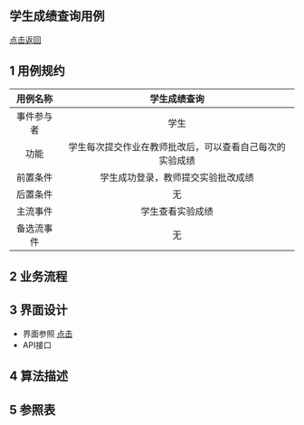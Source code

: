 学生成绩查询用例
--------
[点击返回](C:\Users\john\Desktop\is_analysis\FinalTest\README.md)

1 用例规约
------
|用例名称|学生成绩查询|
|:---:|:---:|
|事件参与者|学生|
|功能|学生每次提交作业在教师批改后，可以查看自己每次的实验成绩|
|前置条件|学生成功登录，教师提交实验批改成绩|
|后置条件|无|
|主流事件|学生查看实验成绩|
|备选流事件|无|

2 业务流程
------

3 界面设计
------
* 界面参照 [点击]()
* API接口

4 算法描述
------

5 参照表
-----
